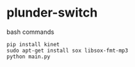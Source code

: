 # plunder-switch

bash commands
```
pip install kinet
sudo apt-get install sox libsox-fmt-mp3
python main.py
```
